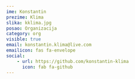 ```yaml
---
ime: Konstantin
prezime: Klima
slika: kklima.jpg
posao: Organizacija
category: org
visible: true
email: konstantin.klima@live.com
emailicon: fas fa-envelope
social:
    - url: https://github.com/konstantin-klima
      icon: fab fa-github
---
```

